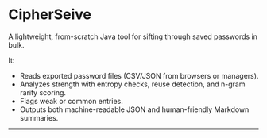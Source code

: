 # CipherSeive
A lightweight, from-scratch Java tool for sifting through saved passwords in bulk. 

It:
- Reads exported password files (CSV/JSON from browsers or managers).
- Analyzes strength with entropy checks, reuse detection, and n-gram rarity scoring.
- Flags weak or common entries.
- Outputs both machine-readable JSON and human-friendly Markdown summaries.

---
